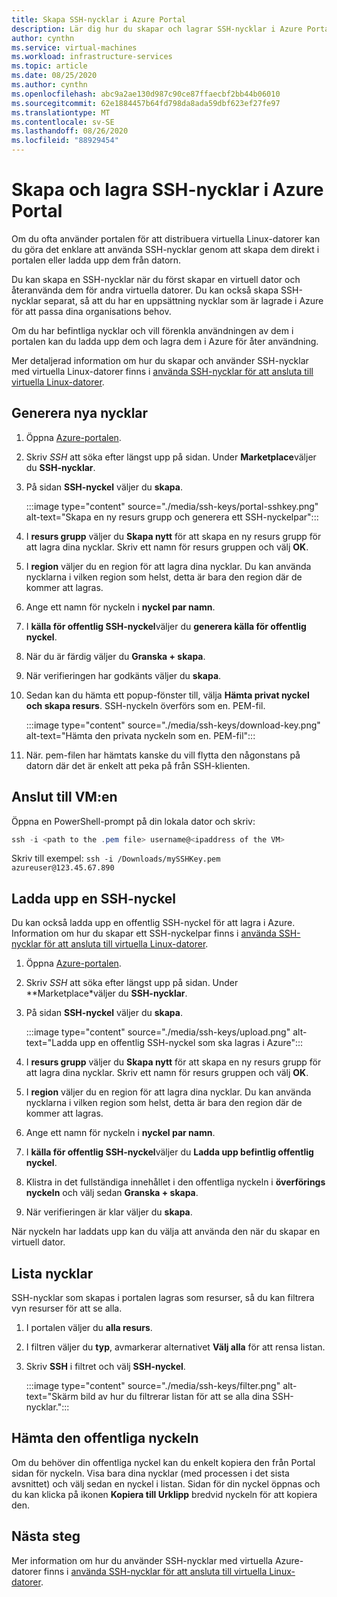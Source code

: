 ```yaml
---
title: Skapa SSH-nycklar i Azure Portal
description: Lär dig hur du skapar och lagrar SSH-nycklar i Azure Portal för att ansluta virtuella Linux-datorer.
author: cynthn
ms.service: virtual-machines
ms.workload: infrastructure-services
ms.topic: article
ms.date: 08/25/2020
ms.author: cynthn
ms.openlocfilehash: abc9a2ae130d987c90ce87ffaecbf2bb44b06010
ms.sourcegitcommit: 62e1884457b64fd798da8ada59dbf623ef27fe97
ms.translationtype: MT
ms.contentlocale: sv-SE
ms.lasthandoff: 08/26/2020
ms.locfileid: "88929454"
---
```

# <a name="generate-and-store-ssh-keys-in-the-azure-portal"></a>Skapa och lagra SSH-nycklar i Azure Portal

Om du ofta använder portalen för att distribuera virtuella Linux-datorer kan du göra det enklare att använda SSH-nycklar genom att skapa dem direkt i portalen eller ladda upp dem från datorn.

Du kan skapa en SSH-nycklar när du först skapar en virtuell dator och återanvända dem för andra virtuella datorer. Du kan också skapa SSH-nycklar separat, så att du har en uppsättning nycklar som är lagrade i Azure för att passa dina organisations behov. 

Om du har befintliga nycklar och vill förenkla användningen av dem i portalen kan du ladda upp dem och lagra dem i Azure för åter användning.

Mer detaljerad information om hur du skapar och använder SSH-nycklar med virtuella Linux-datorer finns i [använda SSH-nycklar för att ansluta till virtuella Linux-datorer](./linux/ssh-from-windows.md).

## <a name="generate-new-keys"></a>Generera nya nycklar

1. Öppna [Azure-portalen](https://portal.azure.com).

1. Skriv *SSH* att söka efter längst upp på sidan. Under **Marketplace**väljer du **SSH-nycklar**.

1. På sidan **SSH-nyckel** väljer du **skapa**.

   :::image type="content" source="./media/ssh-keys/portal-sshkey.png" alt-text="Skapa en ny resurs grupp och generera ett SSH-nyckelpar":::

1. I **resurs grupp** väljer du **Skapa nytt** för att skapa en ny resurs grupp för att lagra dina nycklar. Skriv ett namn för resurs gruppen och välj **OK**.

1. I **region** väljer du en region för att lagra dina nycklar. Du kan använda nycklarna i vilken region som helst, detta är bara den region där de kommer att lagras.

1. Ange ett namn för nyckeln i **nyckel par namn**.

1. I **källa för offentlig SSH-nyckel**väljer du **generera källa för offentlig nyckel**. 

1. När du är färdig väljer du **Granska + skapa**.

1. När verifieringen har godkänts väljer du **skapa**.

1. Sedan kan du hämta ett popup-fönster till, välja **Hämta privat nyckel och skapa resurs**. SSH-nyckeln överförs som en. PEM-fil.

   :::image type="content" source="./media/ssh-keys/download-key.png" alt-text="Hämta den privata nyckeln som en. PEM-fil":::

1. När. pem-filen har hämtats kanske du vill flytta den någonstans på datorn där det är enkelt att peka på från SSH-klienten.


## <a name="connect-to-the-vm"></a>Anslut till VM:en

Öppna en PowerShell-prompt på din lokala dator och skriv:

```powershell
ssh -i <path to the .pem file> username@<ipaddress of the VM>
```

Skriv till exempel: `ssh -i /Downloads/mySSHKey.pem azureuser@123.45.67.890`


## <a name="upload-an-ssh-key"></a>Ladda upp en SSH-nyckel

Du kan också ladda upp en offentlig SSH-nyckel för att lagra i Azure. Information om hur du skapar ett SSH-nyckelpar finns i [använda SSH-nycklar för att ansluta till virtuella Linux-datorer](./linux/ssh-from-windows.md).

1. Öppna [Azure-portalen](https://portal.azure.com).

1. Skriv *SSH* att söka efter längst upp på sidan. Under **Marketplace*väljer du **SSH-nycklar**.

1. På sidan **SSH-nyckel** väljer du **skapa**.

   :::image type="content" source="./media/ssh-keys/upload.png" alt-text="Ladda upp en offentlig SSH-nyckel som ska lagras i Azure":::

1. I **resurs grupp** väljer du **Skapa nytt** för att skapa en ny resurs grupp för att lagra dina nycklar. Skriv ett namn för resurs gruppen och välj **OK**.

1. I **region** väljer du en region för att lagra dina nycklar. Du kan använda nycklarna i vilken region som helst, detta är bara den region där de kommer att lagras.

1. Ange ett namn för nyckeln i **nyckel par namn**.

1. I **källa för offentlig SSH-nyckel**väljer du **Ladda upp befintlig offentlig nyckel**. 

1. Klistra in det fullständiga innehållet i den offentliga nyckeln i **överförings nyckeln** och välj sedan **Granska + skapa**.

1. När verifieringen är klar väljer du **skapa**. 

När nyckeln har laddats upp kan du välja att använda den när du skapar en virtuell dator.

## <a name="list-keys"></a>Lista nycklar

SSH-nycklar som skapas i portalen lagras som resurser, så du kan filtrera vyn resurser för att se alla.

1. I portalen väljer du **alla resurs**.
1. I filtren väljer du **typ**, avmarkerar alternativet **Välj alla** för att rensa listan.
1. Skriv **SSH** i filtret och välj **SSH-nyckel**.

   :::image type="content" source="./media/ssh-keys/filter.png" alt-text="Skärm bild av hur du filtrerar listan för att se alla dina SSH-nycklar.":::

## <a name="get-the-public-key"></a>Hämta den offentliga nyckeln

Om du behöver din offentliga nyckel kan du enkelt kopiera den från Portal sidan för nyckeln. Visa bara dina nycklar (med processen i det sista avsnittet) och välj sedan en nyckel i listan. Sidan för din nyckel öppnas och du kan klicka på ikonen **Kopiera till Urklipp** bredvid nyckeln för att kopiera den.

## <a name="next-steps"></a>Nästa steg

Mer information om hur du använder SSH-nycklar med virtuella Azure-datorer finns i [använda SSH-nycklar för att ansluta till virtuella Linux-datorer](./linux/ssh-from-windows.md).
